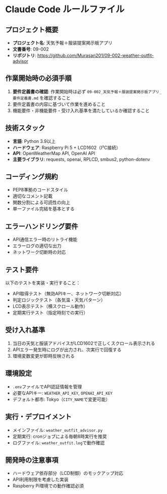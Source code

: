 # Claude Code ルールファイル

## プロジェクト概要
- **プロジェクト名**: 天気予報＋服装提案掲示板アプリ
- **文書番号**: 09-002
- **リポジトリ**: https://github.com/Murasan201/09-002-weather-outfit-advisor

## 作業開始時の必須手順
1. **要件定義書の確認**: 作業開始時は必ず `09-002_天気予報＋服装提案掲示板アプリ_要件定義書.md` を確認すること
2. 要件定義書の内容に基づいて作業を進めること
3. 機能要件・非機能要件・受け入れ基準を満たしているか確認すること

## 技術スタック
- **言語**: Python 3.9以上
- **ハードウェア**: Raspberry Pi 5 + LCD1602（I²C接続）
- **API**: OpenWeatherMap API, OpenAI API
- **主要ライブラリ**: requests, openai, RPLCD, smbus2, python-dotenv

## コーディング規約
- PEP8準拠のコードスタイル
- 適切なコメント記載
- 関数分割による可読性の向上
- 単一ファイル完結を基本とする

## エラーハンドリング要件
- API通信エラー時のリトライ機能
- エラーログの適切な出力
- ネットワーク切断時の対応

## テスト要件
以下のテストを実装・実行すること：
- API取得テスト（無効APIキー、ネットワーク切断対応）
- 判定ロジックテスト（各気温・天気パターン）
- LCD表示テスト（横スクロール動作）
- 定期実行テスト（指定時刻での実行）

## 受け入れ基準
1. 当日の天気と服装アドバイスがLCD1602で正しくスクロール表示される
2. APIエラー発生時にログが出力され、次実行で回復する
3. 環境変数変更が即時反映される

## 環境設定
- `.env`ファイルでAPI認証情報を管理
- 必要なAPIキー: `WEATHER_API_KEY`, `OPENAI_API_KEY`
- デフォルト都市: Tokyo（`CITY_NAME`で変更可能）

## 実行・デプロイメント
- メインファイル: `weather_outfit_advisor.py`
- 定期実行: cronジョブによる毎朝8時実行を推奨
- ログファイル: `weather_outfit.log`で動作確認

## 開発時の注意事項
- ハードウェア依存部分（LCD制御）のモックアップ対応
- API利用制限を考慮した実装
- Raspberry Pi環境での動作確認必須